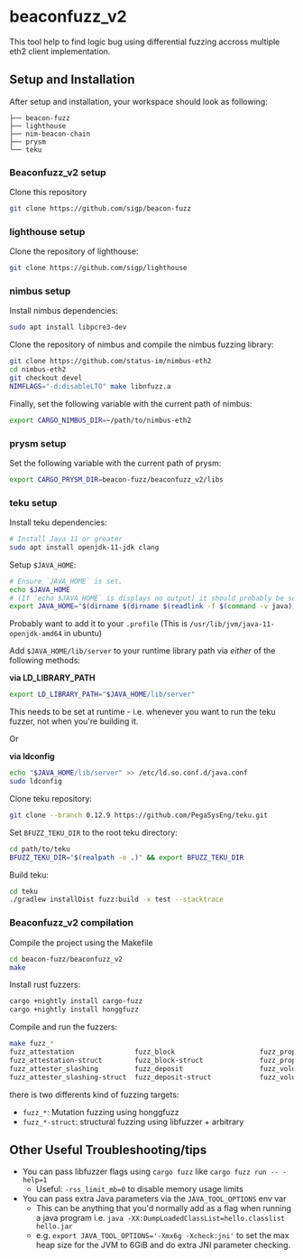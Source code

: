 # beaconfuzz_v2

This tool help to find logic bug using differential fuzzing accross multiple eth2 client implementation.

## Setup and Installation

After setup and installation, your workspace should look as following:
```
├── beacon-fuzz
├── lighthouse
├── nim-beacon-chain
├── prysm
└── teku
```

### Beaconfuzz_v2 setup

Clone this repository
``` sh
git clone https://github.com/sigp/beacon-fuzz
```

### lighthouse setup

Clone the repository of lighthouse:
``` sh
git clone https://github.com/sigp/lighthouse
```

### nimbus setup

Install nimbus dependencies:
``` sh
sudo apt install libpcre3-dev
```

Clone the repository of nimbus and compile the nimbus fuzzing library:
``` sh
git clone https://github.com/status-im/nimbus-eth2
cd nimbus-eth2
git checkout devel
NIMFLAGS="-d:disableLTO" make libnfuzz.a
```

Finally, set the following variable with the current path of nimbus:
``` sh
export CARGO_NIMBUS_DIR=~/path/to/nimbus-eth2
```

### prysm setup
<!---
Create a prysm folder:
```
mkdir prysm
cp -r beacon-fuzz/beaconfuzz_v2/libs/pfuzz prysm/
```

Compile the prysm fuzzing library:
```
go get .
go build -o libpfuzz.a -tags=blst_enabled,libfuzzer -buildmode=c-archive pfuzz.go
```
 -->
Set the following variable with the current path of prysm:
``` sh
export CARGO_PRYSM_DIR=beacon-fuzz/beaconfuzz_v2/libs
```

### teku setup

Install teku dependencies:
``` sh
# Install Java 11 or greater
sudo apt install openjdk-11-jdk clang
```

Setup `$JAVA_HOME`:
``` sh
# Ensure `JAVA_HOME` is set.
echo $JAVA_HOME
# (If `echo $JAVA_HOME` is displays no output) it should probably be set to something like:
export JAVA_HOME="$(dirname $(dirname $(readlink -f $(command -v java))))"
```

Probably want to add it to your `.profile`
(This is `/usr/lib/jvm/java-11-openjdk-amd64` in ubuntu)

Add `$JAVA_HOME/lib/server` to your runtime library path via *either* of the following methods:

**via LD_LIBRARY_PATH**

``` sh
export LD_LIBRARY_PATH="$JAVA_HOME/lib/server"
```

This needs to be set at runtime - i.e. whenever you want to run the teku fuzzer, not when you're building it.

Or

**via ldconfig**

``` sh
echo "$JAVA_HOME/lib/server" >> /etc/ld.so.conf.d/java.conf
sudo ldconfig
```

<!--
Also adding this?
$ echo "$JAVA_HOME/lib" >> /etc/ld.so.conf.d/java.conf
-->


Clone teku repository:
``` sh
git clone --branch 0.12.9 https://github.com/PegaSysEng/teku.git
```

Set `BFUZZ_TEKU_DIR` to the root teku directory:
``` sh
cd path/to/teku
BFUZZ_TEKU_DIR="$(realpath -e .)" && export BFUZZ_TEKU_DIR
```

Build teku:
```sh
cd teku
./gradlew installDist fuzz:build -x test --stacktrace
```


### Beaconfuzz_v2 compilation

Compile the project using the Makefile
``` sh
cd beacon-fuzz/beaconfuzz_v2
make
```

Install rust fuzzers:
``` sh
cargo +nightly install cargo-fuzz
cargo +nightly install honggfuzz
```

Compile and run the fuzzers:
``` sh
make fuzz_*
fuzz_attestation               fuzz_block                     fuzz_proposer_slashing
fuzz_attestation-struct        fuzz_block-struct              fuzz_proposer_slashing-struct
fuzz_attester_slashing         fuzz_deposit                   fuzz_voluntary_exit
fuzz_attester_slashing-struct  fuzz_deposit-struct            fuzz_voluntary_exit-struct
```

there is two differents kind of fuzzing targets:
- `fuzz_*`: Mutation fuzzing using honggfuzz
- `fuzz_*-struct`: structural fuzzing using libfuzzer + arbitrary

<!---
RUSTFLAGS='-L /home/scop/Documents/consulting/sigmaprime/prysm/pfuzz/ -L /home/scop/Documents/consulting/sigmaprime/nim-beacon-state/build/ ' make fuzz_block-struct
 -->


## Other Useful Troubleshooting/tips

- You can pass libfuzzer flags using `cargo fuzz` like `cargo fuzz run -- -help=1`
  - Useful: `-rss_limit_mb=0` to disable memory usage limits
- You can pass extra Java parameters via the `JAVA_TOOL_OPTIONS` env var
  - This can be anything that you'd normally add as a flag when running a java program i.e. `java -XX:DumpLoadedClassList=hello.classlist hello.jar`
  - e.g. `export JAVA_TOOL_OPTIONS='-Xmx6g -Xcheck:jni'`
    to set the max heap size for the JVM to 6GiB and do extra JNI parameter checking.
